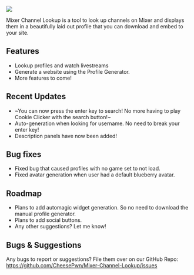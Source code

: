 ![](https://i.imgur.com/5gyPdbI.gif)

Mixer Channel Lookup is a tool to look up channels on Mixer and displays them in a beautifully laid out profile that you can download and embed to your site.

## Features
- Lookup profiles and watch livestreams
- Generate a website using the Profile Generator.
- More features to come!

## Recent Updates
- ~You can now press the enter key to search! No more having to play Cookie Clicker with the search button!~
- Auto-generation when looking for username. No need to break your enter key!
- Description panels have now been added!

## Bug fixes
- Fixed bug that caused profiles with no game set to not load.
- Fixed avatar generation when user had a default blueberry avatar.

## Roadmap
- Plans to add automagic widget generation. So no need to download the manual profile generator.
- Plans to add social buttons.
- Any other suggestions? Let me know!

## Bugs & Suggestions

Any bugs to report or suggestions? File them over on our GitHub Repo: 
https://github.com/CheesePwn/Mixer-Channel-Lookup/issues

